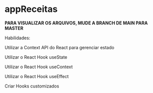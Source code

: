 # appReceitas
**PARA VISUALIZAR OS ARQUIVOS, MUDE A BRANCH DE MAIN PARA MASTER**


Habilidades:

Utilizar a Context API do React para gerenciar estado

Utilizar o React Hook useState

Utilizar o React Hook useContext

Utilizar o React Hook useEffect

Criar Hooks customizados
